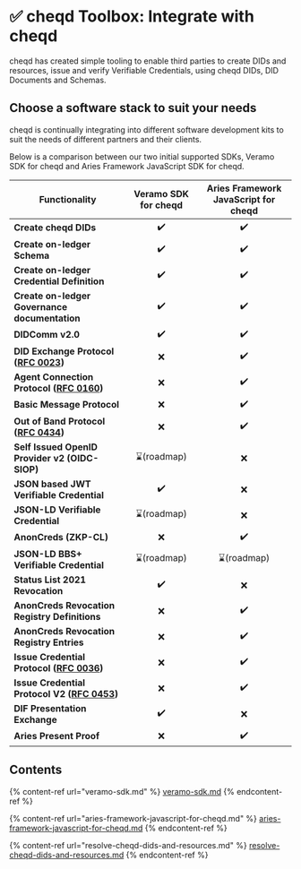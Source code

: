# ✅ cheqd Toolbox: Integrate with cheqd

cheqd has created simple tooling to enable third parties to create DIDs and resources, issue and verify Verifiable Credentials, using cheqd DIDs, DID Documents and Schemas.

## Choose a software stack to suit your needs

cheqd is continually integrating into different software development kits to suit the needs of different partners and their clients.

Below is a comparison between our two initial supported SDKs, Veramo SDK for cheqd and Aries Framework JavaScript SDK for cheqd.&#x20;

| Functionality                                                                                                                                            | Veramo SDK for cheqd | Aries Framework JavaScript for cheqd |
| -------------------------------------------------------------------------------------------------------------------------------------------------------- | :------------------: | :----------------------------------: |
| **Create cheqd DIDs**                                                                                                                                    |          ✔️          |                  ✔️                  |
| **Create on-ledger Schema**                                                                                                                              |          ✔️          |                  ✔️                  |
| **Create on-ledger Credential Definition**                                                                                                               |          ✔️          |                  ✔️                  |
| **Create on-ledger Governance documentation**                                                                                                            |          ✔️          |                  ✔️                  |
| **DIDComm v2.0**                                                                                                                                         |          ✔️          |                  ✔️                  |
| **DID Exchange Protocol (**[**RFC 0023**](https://github.com/hyperledger/aries-rfcs/tree/main/features/0023-did-exchange)**)**                           |           ❌          |                  ✔️                  |
| **Agent Connection Protocol (**[**RFC 0160**](https://github.com/hyperledger/aries-rfcs/blob/main/features/0160-connection-protocol/README.md)**)**      |           ❌          |                  ✔️                  |
| **Basic Message Protocol**                                                                                                                               |           ❌          |                  ✔️                  |
| **Out of Band Protocol (**[**RFC 0434**](https://github.com/hyperledger/aries-rfcs/blob/main/features/0434-outofband/README.md)**)**                     |           ❌          |                  ✔️                  |
| **Self Issued OpenID Provider v2 (OIDC-SIOP)**                                                                                                           |      ⌛(roadmap)      |                   ❌                  |
| **JSON based JWT Verifiable Credential**                                                                                                                 |          ✔️          |                   ❌                  |
| **JSON-LD Verifiable Credential**                                                                                                                        |      ⌛(roadmap)      |                   ❌                  |
| **AnonCreds (ZKP-CL)**                                                                                                                                   |           ❌          |                  ✔️                  |
| **JSON-LD BBS+ Verifiable Credential**                                                                                                                   |      ⌛(roadmap)      |              ⌛(roadmap)              |
| **Status List 2021 Revocation**                                                                                                                          |          ✔️          |                   ❌                  |
| **AnonCreds Revocation Registry Definitions**                                                                                                            |           ❌          |                  ✔️                  |
| **AnonCreds Revocation Registry Entries**                                                                                                                |           ❌          |                  ✔️                  |
| **Issue Credential Protocol (**[**RFC 0036**](https://github.com/hyperledger/aries-rfcs/blob/master/features/0036-issue-credential/README.md)**)**       |           ❌          |                  ✔️                  |
| **Issue Credential Protocol V2 (**[**RFC 0453**](https://github.com/hyperledger/aries-rfcs/blob/master/features/0453-issue-credential-v2/README.md)**)** |           ❌          |                  ✔️                  |
| **DIF Presentation Exchange**                                                                                                                            |          ✔️          |                   ❌                  |
| **Aries Present Proof**                                                                                                                                  |           ❌          |                  ✔️                  |



## Contents

{% content-ref url="veramo-sdk.md" %}
[veramo-sdk.md](veramo-sdk.md)
{% endcontent-ref %}

{% content-ref url="aries-framework-javascript-for-cheqd.md" %}
[aries-framework-javascript-for-cheqd.md](aries-framework-javascript-for-cheqd.md)
{% endcontent-ref %}

{% content-ref url="resolve-cheqd-dids-and-resources.md" %}
[resolve-cheqd-dids-and-resources.md](resolve-cheqd-dids-and-resources.md)
{% endcontent-ref %}
